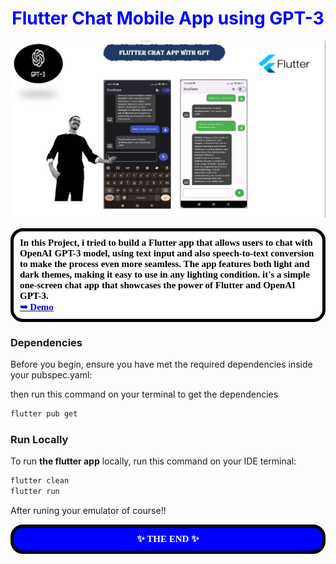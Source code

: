 <div align="center">
  
  <h1 style='color:blue' align='center'>
    Flutter Chat Mobile App using GPT-3
  </h1>

![Flutter app Demo](header.png "Demo")
  
</div>

<div style="background-color:white; color:black; font-size:15px; font-family:Comic Sans MS; padding:10px; border: 5px solid black;font-weight:bold;border-radius: 20px;">
    In this Project, i tried to build a Flutter app that allows users to chat with OpenAI GPT-3 model, using text input and also speech-to-text conversion to make the process even more seamless. The app features both light and dark themes, making it easy to use in any lighting condition. it's a simple one-screen chat app that showcases the power of Flutter and OpenAI GPT-3.<br>
  <a href="https://youtu.be/v-_egtbbZoM"><strong style="color:blue">➥ Demo </strong></a>
</div>


### Dependencies

Before you begin, ensure you have met the required dependencies inside your pubspec.yaml:

then run this command on your terminal to get the dependencies
```bash
flutter pub get
```

### Run Locally

To run **the flutter app** locally, run this command on your IDE terminal:

```bash
flutter clean
flutter run
```
After runing your emulator of course!!


<div style="background-color:blue; color:white; font-size:15px; font-family:Comic Sans MS; padding:10px; border: 5px solid black;font-weight:bold;border-radius: 20px;text-align:center"> ✨ THE END ✨</div><br>
